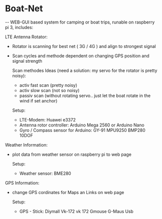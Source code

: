 # Boat-Net
--
WEB-GUI based system for camping or boat trips, runable on raspberry pi 3, includes:

LTE Antenna Rotator:
- Rotator is scanning for best net ( 3G / 4G ) and align to strongest signal
- Scan cycles and methode dependent on changing GPS position and signal strength

  Scan methodes Ideas (need a solution: my servo for the rotator is pretty noisy):
  - activ fast scan (pretty noisy)
  - activ slow scan (not so noisy)
  - passiv scan (without rotating servo.. just let the boat rotate in the wind if set anchor)

  Setup:
  - LTE-Modem: Huawei e3372
  - Antenna rotor controller: Arduino Mega 2560 or Arduino Nano
  - Gyro / Compass sensor for Arduino: GY-91 MPU9250 BMP280 10DOF 



Weather Information:
- plot data from weather sensor on raspberry pi to web page

  Setup:
  - Weather sensor: BME280



GPS Information:
- change GPS cordinates for Maps an Links on web page

  Setup:
  - GPS - Stick: Diymall Vk-172 vk 172 Gmouse G-Maus Usb
